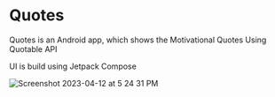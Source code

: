 # Quotes
Quotes is an Android app, which shows the Motivational Quotes Using Quotable API

UI is build using Jetpack Compose 

![Screenshot 2023-04-12 at 5 24 31 PM](https://user-images.githubusercontent.com/8734656/231449991-1b21c08e-5712-4a15-a043-01e0fde74031.png)

